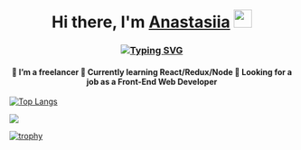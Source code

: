 <h1 align="center">Hi there, I'm <a href="https://portfolio-anastasiia-shkala.glitch.me/" target="_blank">Anastasiia</a> 
<img src="https://github.com/blackcater/blackcater/raw/main/images/Hi.gif" height="32"/></h1>
<h3 align="center"><a href="https://git.io/typing-svg"><img src="https://readme-typing-svg.herokuapp.com?font=Fira+Code&pause=1000&color=0969DA&center=true&random=false&width=435&lines=Web+Developer+From+Canada" alt="Typing SVG" /></a></h3>


<h4 align="center">🔭 I’m a freelancer 
🌱 Currently learning React/Redux/Node
👯 Looking for a job as a Front-End Web Developer</h4>

[![Top Langs](https://github-readme-stats.vercel.app/api/top-langs/?username=AnastasiiaShkala&layout=compact)](https://github.com/AnastasiiaShkala/github-readme-stats) 

![](https://komarev.com/ghpvc/?username=AnastasiiaShkala)

[![trophy](https://github-profile-trophy.vercel.app/?username=AnastasiiaShkala)](https://github.com/ryo-ma/github-profile-trophy)
